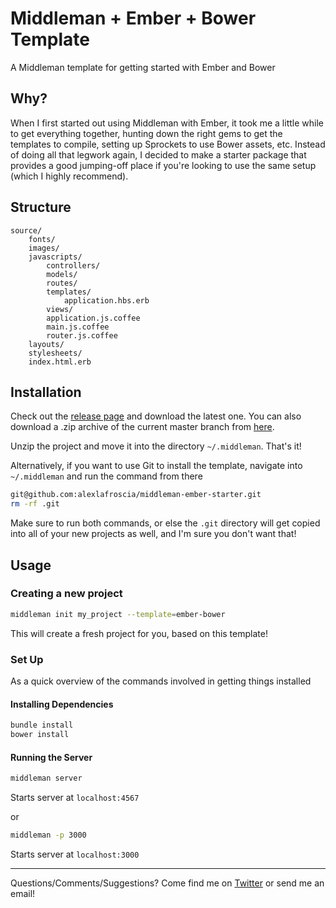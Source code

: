 # Middleman + Ember + Bower Template

A Middleman template for getting started with Ember and Bower

## Why?

When I first started out using Middleman with Ember, it took me a little while to get everything together, hunting down the right gems to get the templates to compile, setting up Sprockets to use Bower assets, etc.  Instead of doing all that legwork again, I decided to make a starter package that provides a good jumping-off place if you're looking to use the same setup (which I highly recommend).

## Structure

```
source/
    fonts/
    images/
    javascripts/
        controllers/
        models/
        routes/
        templates/
            application.hbs.erb
        views/
        application.js.coffee
        main.js.coffee
        router.js.coffee
    layouts/
    stylesheets/
    index.html.erb
```

## Installation

Check out the [release page](https://github.com/alexlafroscia/middleman-ember-starter/releases) and download the latest one.  You can also download a .zip archive of the current master branch from [here](https://github.com/alexlafroscia/middleman-ember-starter/archive/master.zip).

Unzip the project and move it into the directory `~/.middleman`.  That's it!

Alternatively, if you want to use Git to install the template, navigate into `~/.middleman` and run the command from there

```bash
git@github.com:alexlafroscia/middleman-ember-starter.git
rm -rf .git
```
Make sure to run both commands, or else the `.git` directory will get copied into all of your new projects as well, and I'm sure you don't want that!

## Usage

### Creating a new project

```bash
middleman init my_project --template=ember-bower
```
This will create a fresh project for you, based on this template!

### Set Up

As a quick overview of the commands involved in getting things installed

#### Installing Dependencies

```bash
bundle install
bower install
```

#### Running the Server

```bash
middleman server
```
Starts server at `localhost:4567`

or 

```bash
middleman -p 3000
```
Starts server at `localhost:3000`

***

Questions/Comments/Suggestions? Come find me on [Twitter](http://www.twitter.com/alexlafroscia) or send me an email!
